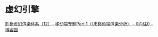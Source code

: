 # 虚幻引擎



[剖析虚幻渲染体系（12）- 移动端专题Part 1（UE移动端渲染分析） - 0向往0 - 博客园](https://www.cnblogs.com/timlly/p/15511402.html#1223-ground-truth-ambient-occlusion)